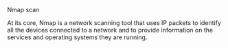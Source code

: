 Nmap scan


At its core, Nmap is a network scanning tool that uses IP packets to identify all the devices connected to a network and to provide information on the services and operating systems they are running.
